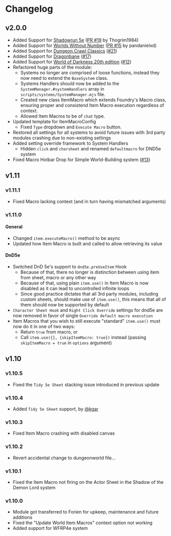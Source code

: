 # Changelog

## v2.0.0
* Added Support for [Shadowrun 5e](https://foundryvtt.com/packages/shadowrun5e) ([PR #19](https://github.com/Foundry-Workshop/Item-Macro/pull/19) by Thogrim1984)
* Added Support for [Worlds Without Number](https://foundryvtt.com/packages/wwn) ([PR #15](https://github.com/Foundry-Workshop/Item-Macro/pull/15) by pandanielxd)
* Added Support for [Dungeon Crawl Classics](https://foundryvtt.com/packages/ddc) ([#21](https://github.com/Foundry-Workshop/Item-Macro/issues/21))
* Added Support for [Dragonbane](https://foundryvtt.com/packages/dragonbane) ([#17](https://github.com/Foundry-Workshop/Item-Macro/issues/17))
* Added Support for [World of Darkness 20th edition](https://foundryvtt.com/packages/worldofdarkness) ([#12](https://github.com/Foundry-Workshop/Item-Macro/issues/12))
* Refactored huge parts of the module:
  * Systems no longer are comprised of loose functions, instead they now need to extend the `BaseSystem` class.
  * Systems Handlers should now be added to the `SystemManager.#systemHandlers` array in `scripts/systems/SystemManager.mjs` file.
  * Created new class ItemMacro which extends Foundry's Macro class, ensuring proper and consistend Item Macro execution regardless of context.
  * Allowed Item Macros to be of `chat` type.
* Updated template for ItemMacroConfig
  * Fixed `Type` dropdown and `Execute Macro` button.
* Restored all settings for all systems to avoid future issues with 3rd party modules crashing due to non-existing settings
* Added setting override framework to System Handlers
  * Hidden `click` and `charsheet` and renamed `defaultmacro` for DND5e system
* Fixed Macro Hotbar Drop for Simple World-Building system ([#13](https://github.com/Foundry-Workshop/Item-Macro/issues/13))

## v1.11
### v1.11.1
* Fixed Macro lacking context (and in turn having mismatched arguments)
### v1.11.0
#### General
* Changed `item.executeMacro()` method to be async
* Updated how Item Macro is built and called to allow retrieving its value
#### DnD5e
* Switched DnD 5e's support to `dnd5e.preUseItem` Hook
  * Because of that, there no longer is distinction between using item from sheet, macro or any other way
  * Because of that, using plain `item.use()` in Item Macro is now disabled as it can lead to uncontrolled infinite loops
  * Since good practice dictates that all 3rd party modules, including custom sheets, should make use of `item.use()`, this means that all of them should now be supported by default
* `Character Sheet Hook` and `Right Click Override` settings for dnd5e are now removed in favor of single `Override default macro execution`
* Item Macros that you wish to still execute "standard" `item.use()` must now do it in one of two ways:
  * Return `true` from macro, or
  * Call `item.use({}, {skipItemMacro: true})` instead (passing `skipItemMacro = true` in `options` argument)


## v1.10
### v1.10.5
* Fixed the `Tidy 5e Sheet` stacking issue introduced in previous update 

### v1.10.4
* Added `Tidy 5e Sheet` support, by [@kgar](https://github.com/kgar)

### v1.10.3
* Fixed Item Macro crashing with disabled canvas

### v1.10.2
* Revert accidental change to dungeonworld file...

### v1.10.1
* Fixed the Item Macro not firing on the Actor Sheet in the Shadow of the Demon Lord system

### v1.10.0
* Module got transferred to Forien for upkeep, maintenance and future additions
* Fixed the "Update World Item Macros" context option not working
* Added support for WFRP4e system